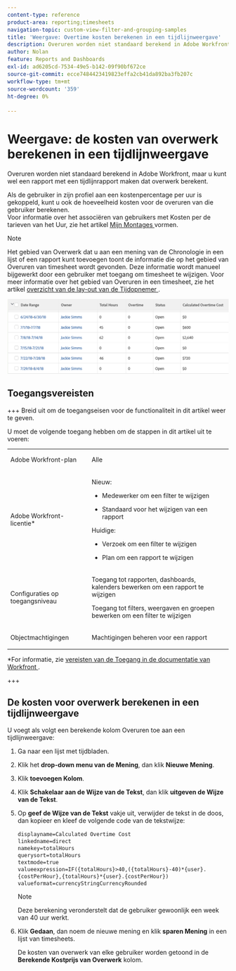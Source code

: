 ```yaml
---
content-type: reference
product-area: reporting;timesheets
navigation-topic: custom-view-filter-and-grouping-samples
title: 'Weergave: Overtime kosten berekenen in een tijdlijnweergave'
description: Overuren worden niet standaard berekend in Adobe Workfront, maar u kunt wel een rapport met een tijdlijnrapport maken dat overwerk berekent.
author: Nolan
feature: Reports and Dashboards
exl-id: ad6205cd-7534-49e5-b142-09f90bf672ce
source-git-commit: ecce7484423419823effa2cb41da892ba3fb207c
workflow-type: tm+mt
source-wordcount: '359'
ht-degree: 0%

---
```


# Weergave: de kosten van overwerk berekenen in een tijdlijnweergave

<!--Audited: 11/2024-->

Overuren worden niet standaard berekend in Adobe Workfront, maar u kunt wel een rapport met een tijdlijnrapport maken dat overwerk berekent.

Als de gebruiker in zijn profiel aan een kostenpercentage per uur is gekoppeld, kunt u ook de hoeveelheid kosten voor de overuren van die gebruiker berekenen.\
Voor informatie over het associëren van gebruikers met Kosten per de tarieven van het Uur, zie het artikel [ Mijn Montages ](../../../workfront-basics/manage-your-account-and-profile/configuring-your-user-profile/configure-my-settings.md) vormen.

>[!NOTE]
>
>Het gebied van Overwerk dat u aan een mening van de Chronologie in een lijst of een rapport kunt toevoegen toont de informatie die op het gebied van Overuren van timesheet wordt gevonden. Deze informatie wordt manueel bijgewerkt door een gebruiker met toegang om timesheet te wijzigen. Voor meer informatie over het gebied van Overuren in een timesheet, zie het artikel [ overzicht van de lay-out van de Tijdopnemer ](../../../timesheets/timesheets/timesheet-layout.md).

![ calculate_overtime_cost_in_timesheet_report.png ](assets/calculated-overtime-cost-in-timesheet-report-350x92.png)

## Toegangsvereisten

+++ Breid uit om de toegangseisen voor de functionaliteit in dit artikel weer te geven.

U moet de volgende toegang hebben om de stappen in dit artikel uit te voeren:

<table style="table-layout:auto"> 
 <col> 
 <col> 
 <tbody> 
  <tr> 
   <td role="rowheader">Adobe Workfront-plan</td> 
   <td> <p>Alle</p> </td> 
  </tr> 
  <tr> 
   <td role="rowheader">Adobe Workfront-licentie*</td> 
   <td> 
    <p>Nieuw:</p>
   <ul><li><p>Medewerker om een filter te wijzigen </p></li>
   <li><p>Standaard voor het wijzigen van een rapport</p></li> </ul>

<p>Huidige:</p>
   <ul><li><p>Verzoek om een filter te wijzigen </p></li>
   <li><p>Plan om een rapport te wijzigen</p></li> </ul></td> 
  </tr> 
  <tr> 
   <td role="rowheader">Configuraties op toegangsniveau</td> 
   <td> <p>Toegang tot rapporten, dashboards, kalenders bewerken om een rapport te wijzigen</p> <p>Toegang tot filters, weergaven en groepen bewerken om een filter te wijzigen</p> </td> 
  </tr> 
  <tr> 
   <td role="rowheader">Objectmachtigingen</td> 
   <td> <p>Machtigingen beheren voor een rapport</p>  </td> 
  </tr> 
 </tbody> 
</table>

*For informatie, zie [ vereisten van de Toegang in de documentatie van Workfront ](/help/quicksilver/administration-and-setup/add-users/access-levels-and-object-permissions/access-level-requirements-in-documentation.md).

+++

## De kosten voor overwerk berekenen in een tijdlijnweergave

U voegt als volgt een berekende kolom Overuren toe aan een tijdlijnweergave:

1. Ga naar een lijst met tijdbladen.

1. Klik het **drop-down menu van de Mening**, dan klik **Nieuwe Mening**.

1. Klik **toevoegen Kolom**.
1. Klik **Schakelaar aan de Wijze van de Tekst**, dan klik **uitgeven de Wijze van de Tekst**.
1. Op **geef de Wijze van de Tekst** vakje uit, verwijder de tekst in de doos, dan kopieer en kleef de volgende code van de tekstwijze:

   ```
   displayname=Calculated Overtime Cost
   linkedname=direct
   namekey=totalHours
   querysort=totalHours 
   textmode=true
   valueexpression=IF({totalHours}>40,({totalHours}-40)*{user}.{costPerHour},{totalHours}*{user}.{costPerHour})
   valueformat=currencyStringCurrencyRounded
   ```

   >[!NOTE]
   >
   >Deze berekening veronderstelt dat de gebruiker gewoonlijk een week van 40 uur werkt.

1. Klik **Gedaan**, dan noem de nieuwe mening en klik **sparen Mening** in een lijst van timesheets.

   De kosten van overwerk van elke gebruiker worden getoond in de **Berekende Kostprijs van Overwerk** kolom.



